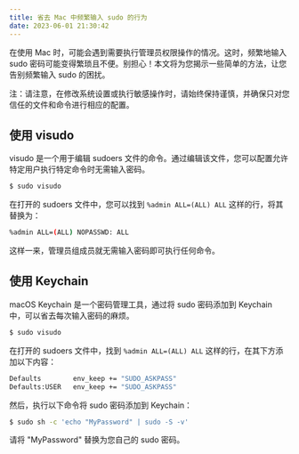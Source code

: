 ```yaml
---
title: 省去 Mac 中频繁输入 sudo 的行为
date: 2023-06-01 21:30:42
---
```


在使用 Mac 时，可能会遇到需要执行管理员权限操作的情况。这时，频繁地输入 sudo 密码可能变得繁琐且不便。别担心！本文将为您揭示一些简单的方法，让您告别频繁输入 sudo 的困扰。

注：请注意，在修改系统设置或执行敏感操作时，请始终保持谨慎，并确保只对您信任的文件和命令进行相应的配置。

## 使用 visudo

visudo 是一个用于编辑 sudoers 文件的命令。通过编辑该文件，您可以配置允许特定用户执行特定命令时无需输入密码。

```bash
$ sudo visudo
```

在打开的 sudoers 文件中，您可以找到 `%admin ALL=(ALL) ALL` 这样的行，将其替换为：

```bash
%admin ALL=(ALL) NOPASSWD: ALL
```

这样一来，管理员组成员就无需输入密码即可执行任何命令。

## 使用 Keychain

macOS Keychain 是一个密码管理工具，通过将 sudo 密码添加到 Keychain 中，可以省去每次输入密码的麻烦。

```bash
$ sudo visudo
```

在打开的 sudoers 文件中，找到 `%admin ALL=(ALL) ALL` 这样的行，在其下方添加以下内容：

```bash
Defaults        env_keep += "SUDO_ASKPASS"
Defaults:USER   env_keep += "SUDO_ASKPASS"
```

然后，执行以下命令将 sudo 密码添加到 Keychain：

```bash
$ sudo sh -c 'echo "MyPassword" | sudo -S -v'
```

请将 "MyPassword" 替换为您自己的 sudo 密码。
